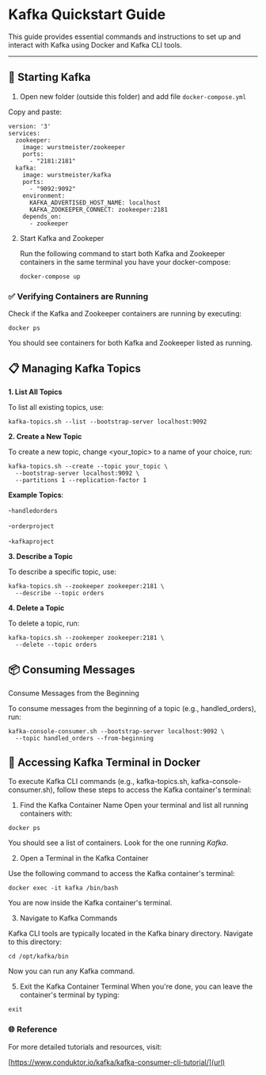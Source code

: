 # Kafka Quickstart Guide

This guide provides essential commands and instructions to set up and interact with Kafka using Docker and Kafka CLI tools.

---

## 🔧 Starting Kafka

  1. Open new folder (outside this folder) and add file `docker-compose.yml`

Copy and paste:

```
version: '3'
services:
  zookeeper:
    image: wurstmeister/zookeeper
    ports:
      - "2181:2181"
  kafka:
    image: wurstmeister/kafka
    ports:
      - "9092:9092"
    environment:
      KAFKA_ADVERTISED_HOST_NAME: localhost
      KAFKA_ZOOKEEPER_CONNECT: zookeeper:2181
    depends_on:
      - zookeeper
```

2. Start Kafka and Zookeper

   Run the following command to start both Kafka and Zookeeper containers in the same terminal you have your docker-compose:

   `docker-compose up`

### ✅ Verifying Containers are Running
Check if the Kafka and Zookeeper containers are running by executing:

`docker ps`

You should see containers for both Kafka and Zookeeper listed as running.

## 📋 Managing Kafka Topics

__1. List All Topics__
   
To list all existing topics, use:

```
kafka-topics.sh --list --bootstrap-server localhost:9092
```

__2. Create a New Topic__

To create a new topic, change <your_topic> to a name of your choice, run:
 
```
kafka-topics.sh --create --topic your_topic \
  --bootstrap-server localhost:9092 \
  --partitions 1 --replication-factor 1
```

__Example Topics__:

-`handledorders`

-`orderproject`

-`kafkaproject`

__3. Describe a Topic__

To describe a specific topic, use:

```
kafka-topics.sh --zookeeper zookeeper:2181 \
  --describe --topic orders
```
__4. Delete a Topic__

To delete a topic, run:

```
kafka-topics.sh --zookeeper zookeeper:2181 \
  --delete --topic orders
```

## 📦 Consuming Messages

Consume Messages from the Beginning

To consume messages from the beginning of a topic (e.g., handled_orders), run:

```
kafka-console-consumer.sh --bootstrap-server localhost:9092 \
  --topic handled_orders --from-beginning
```

## 📂 Accessing Kafka Terminal in Docker
To execute Kafka CLI commands (e.g., kafka-topics.sh, kafka-console-consumer.sh), follow these steps to access the Kafka container's terminal:

1. Find the Kafka Container Name
Open your terminal and list all running containers with:

`docker ps`

You should see a list of containers. Look for the one running _Kafka_. 

2. Open a Terminal in the Kafka Container

Use the following command to access the Kafka container's terminal:

`docker exec -it kafka /bin/bash`

You are now inside the Kafka container's terminal.

3. Navigate to Kafka Commands

Kafka CLI tools are typically located in the Kafka binary directory. Navigate to this directory:

`cd /opt/kafka/bin`

Now you can run any Kafka command. 

5. Exit the Kafka Container Terminal
When you're done, you can leave the container's terminal by typing:

`exit`

### 🌐 Reference

For more detailed tutorials and resources, visit:

[https://www.conduktor.io/kafka/kafka-consumer-cli-tutorial/](url)
